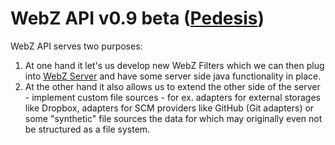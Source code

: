 # WebZ API v0.9 beta ([Pedesis](https://www.pinterest.com/teremterem/pedesis-from-ancient-greek-a-leaping/))

WebZ API serves two purposes:
 1. At one hand it let's us develop new WebZ Filters which we can then plug into [WebZ Server](https://github.com/terems-org/webz-server#webz-server-v09-beta-pedesis) and have some server side java functionality in place.
 2. At the other hand it also allows us to extend the other side of the server - implement custom file sources - for ex. adapters for external storages like Dropbox, adapters for SCM providers like GitHub (Git adapters) or some "synthetic" file sources the data for which may originally even not be structured as a file system.
